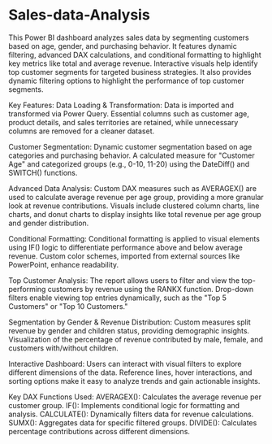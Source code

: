 # Sales-data-Analysis
This Power BI dashboard analyzes sales data by segmenting customers based on age, gender, and purchasing behavior. It features dynamic filtering, advanced DAX calculations, and conditional formatting to highlight key metrics like total and average revenue. Interactive visuals help identify top customer segments for targeted business strategies.
It also provides dynamic filtering options to highlight the performance of top customer segments.

Key Features:
Data Loading & Transformation:
Data is imported and transformed via Power Query.
Essential columns such as customer age, product details, and sales territories are retained, while unnecessary columns are removed for a cleaner dataset.

Customer Segmentation:
Dynamic customer segmentation based on age categories and purchasing behavior.
A calculated measure for "Customer Age" and categorized groups (e.g., 0-10, 11-20) using the DateDiff() and SWITCH() functions.

Advanced Data Analysis:
Custom DAX measures such as AVERAGEX() are used to calculate average revenue per age group, providing a more granular look at revenue contributions.
Visuals include clustered column charts, line charts, and donut charts to display insights like total revenue per age group and gender distribution.

Conditional Formatting:
Conditional formatting is applied to visual elements using IF() logic to differentiate performance above and below average revenue. Custom color schemes, imported from external sources like PowerPoint, enhance readability.

Top Customer Analysis:
The report allows users to filter and view the top-performing customers by revenue using the RANKX function.
Drop-down filters enable viewing top entries dynamically, such as the "Top 5 Customers" or "Top 10 Customers."

Segmentation by Gender & Revenue Distribution:
Custom measures split revenue by gender and children status, providing demographic insights.
Visualization of the percentage of revenue contributed by male, female, and customers with/without children.

Interactive Dashboard:
Users can interact with visual filters to explore different dimensions of the data.
Reference lines, hover interactions, and sorting options make it easy to analyze trends and gain actionable insights.

Key DAX Functions Used:
AVERAGEX(): Calculates the average revenue per customer group.
IF(): Implements conditional logic for formatting and analysis.
CALCULATE(): Dynamically filters data for revenue calculations.
SUMX(): Aggregates data for specific filtered groups.
DIVIDE(): Calculates percentage contributions across different dimensions.


